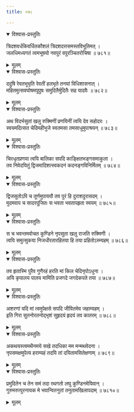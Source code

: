 ```yaml
---
title: ०७८

---
```

<div class="audioEmbed"  caption="सीतालक्ष्मी-वाचनम्" src="https://sanskritdocuments.org/sites/completenarayaneeyam/SoundFiles/078/078_01.mp3"></div>
<details open><summary>विश्वास-प्रस्तुतिः</summary>

त्रिदशवर्धकिवर्धितकौशलं त्रिदशदत्तसमस्तविभूतिमत् ।  
जलधिमध्यगतं त्वमभूषयो नवपुरं वपुरञ्चितरोचिषा ॥ ७८१॥
</details>
<details><summary>मूलम्</summary>

त्रिदशवर्धकिवर्धितकौशलं त्रिदशदत्तसमस्तविभूतिमत् ।  
जलधिमध्यगतं त्वमभूषयो नवपुरं वपुरञ्चितरोचिषा ॥ ७८१॥
</details>



<div class="audioEmbed"  caption="सीतालक्ष्मी-वाचनम्" src="https://sanskritdocuments.org/sites/completenarayaneeyam/SoundFiles/078/078_02.mp3"></div>
<details open><summary>विश्वास-प्रस्तुतिः</summary>

ददुषि रेवतभूभृति रेवतीं हलभृते तनयां विधिशासनात् ।  
महितमुत्सवघोषमपूपुषः समुदितैर्मुदितैः सह यादवैः ॥ ७८२॥
</details>
<details><summary>मूलम्</summary>

ददुषि रेवतभूभृति रेवतीं हलभृते तनयां विधिशासनात् ।  
महितमुत्सवघोषमपूपुषः समुदितैर्मुदितैः सह यादवैः ॥ ७८२॥
</details>



<div class="audioEmbed"  caption="सीतालक्ष्मी-वाचनम्" src="https://sanskritdocuments.org/sites/completenarayaneeyam/SoundFiles/078/078_03.mp3"></div>
<details open><summary>विश्वास-प्रस्तुतिः</summary>

अथ विदर्भसुतां खलु रुक्मिणीं प्रणयिनीं त्वयि देव सहोदरः ।  
स्वयमदित्सत चेदिमहीभुजे स्वतमसा तमसाधुमुपाश्रयन् ॥ ७८३॥
</details>
<details><summary>मूलम्</summary>

अथ विदर्भसुतां खलु रुक्मिणीं प्रणयिनीं त्वयि देव सहोदरः ।  
स्वयमदित्सत चेदिमहीभुजे स्वतमसा तमसाधुमुपाश्रयन् ॥ ७८३॥
</details>



<div class="audioEmbed"  caption="सीतालक्ष्मी-वाचनम्" src="https://sanskritdocuments.org/sites/completenarayaneeyam/SoundFiles/078/078_04.mp3"></div>
<details open><summary>विश्वास-प्रस्तुतिः</summary>

चिरधृतप्रणया त्वयि बालिका सपदि काङ्क्षितभङ्गसमाकुला ।  
तव निवेदयितुं द्विजमादिशत्स्वकदनं कदनङ्गविनिर्मितम् ॥ ७८४॥
</details>
<details><summary>मूलम्</summary>

चिरधृतप्रणया त्वयि बालिका सपदि काङ्क्षितभङ्गसमाकुला ।  
तव निवेदयितुं द्विजमादिशत्स्वकदनं कदनङ्गविनिर्मितम् ॥ ७८४॥
</details>



<div class="audioEmbed"  caption="सीतालक्ष्मी-वाचनम्" src="https://sanskritdocuments.org/sites/completenarayaneeyam/SoundFiles/078/078_05.mp3"></div>
<details open><summary>विश्वास-प्रस्तुतिः</summary>

द्विजसुतोऽपि च तूर्णमुपाययौ तव पुरं हि दुराशदुरासदम् ।  
मुदमवाप च सादरपूजितः स भवता भवतापहृता स्वयम् ॥ ७८५॥
</details>
<details><summary>मूलम्</summary>

द्विजसुतोऽपि च तूर्णमुपाययौ तव पुरं हि दुराशदुरासदम् ।  
मुदमवाप च सादरपूजितः स भवता भवतापहृता स्वयम् ॥ ७८५॥
</details>



<div class="audioEmbed"  caption="सीतालक्ष्मी-वाचनम्" src="https://sanskritdocuments.org/sites/completenarayaneeyam/SoundFiles/078/078_06.mp3"></div>
<details open><summary>विश्वास-प्रस्तुतिः</summary>

स च भवन्तमवोचत कुण्डिने नृपसुता खलु राजति रुक्मिणी ।  
त्वयि समुत्सुकया निजधीरतारहितया हि तया प्रहितोऽस्म्यहम् ॥ ७८६॥
</details>
<details><summary>मूलम्</summary>

स च भवन्तमवोचत कुण्डिने नृपसुता खलु राजति रुक्मिणी ।  
त्वयि समुत्सुकया निजधीरतारहितया हि तया प्रहितोऽस्म्यहम् ॥ ७८६॥
</details>



<div class="audioEmbed"  caption="सीतालक्ष्मी-वाचनम्" src="https://sanskritdocuments.org/sites/completenarayaneeyam/SoundFiles/078/078_07.mp3"></div>
<details open><summary>विश्वास-प्रस्तुतिः</summary>

तव हृतास्मि पुरैव गुणैरहं हरति मां किल चेदिनृपोऽधुना ।  
अयि कृपालय पालय मामिति प्रजगदे जगदेकपते तया ॥ ७८७॥
</details>
<details><summary>मूलम्</summary>

तव हृतास्मि पुरैव गुणैरहं हरति मां किल चेदिनृपोऽधुना ।  
अयि कृपालय पालय मामिति प्रजगदे जगदेकपते तया ॥ ७८७॥
</details>



<div class="audioEmbed"  caption="सीतालक्ष्मी-वाचनम्" src="https://sanskritdocuments.org/sites/completenarayaneeyam/SoundFiles/078/078_08.mp3"></div>
<details open><summary>विश्वास-प्रस्तुतिः</summary>

अशरणां यदि मां त्वमुपेक्षसे सपदि जीवितमेव जहाम्यहम् ।  
इति गिरा सुतनोरतनोद्भृशं सुहृदयं हृदयं तव कातरम् ॥ ७८८॥
</details>
<details><summary>मूलम्</summary>

अशरणां यदि मां त्वमुपेक्षसे सपदि जीवितमेव जहाम्यहम् ।  
इति गिरा सुतनोरतनोद्भृशं सुहृदयं हृदयं तव कातरम् ॥ ७८८॥
</details>



<div class="audioEmbed"  caption="सीतालक्ष्मी-वाचनम्" src="https://sanskritdocuments.org/sites/completenarayaneeyam/SoundFiles/078/078_09.mp3"></div>
<details open><summary>विश्वास-प्रस्तुतिः</summary>

अकथयस्त्वमथैनमये सखे तदधिका मम मन्मथवेदना ।  
नृपसमक्षमुपेत्य हराम्यहं तदयि तां दयितामसितेक्षणाम् ॥ ७८९॥
</details>
<details><summary>मूलम्</summary>

अकथयस्त्वमथैनमये सखे तदधिका मम मन्मथवेदना ।  
नृपसमक्षमुपेत्य हराम्यहं तदयि तां दयितामसितेक्षणाम् ॥ ७८९॥
</details>



<div class="audioEmbed"  caption="सीतालक्ष्मी-वाचनम्" src="https://sanskritdocuments.org/sites/completenarayaneeyam/SoundFiles/078/078_10.mp3"></div>
<details open><summary>विश्वास-प्रस्तुतिः</summary>

प्रमुदितेन च तेन समं तदा रथगतो लघु कुण्डिनमेयिवान् ।  
गुरुमरुत्पुरनायक मे भवान्वितनुतां तनुतामखिलापदाम् ॥ ७८१०॥
</details>
<details><summary>मूलम्</summary>

प्रमुदितेन च तेन समं तदा रथगतो लघु कुण्डिनमेयिवान् ।  
गुरुमरुत्पुरनायक मे भवान्वितनुतां तनुतामखिलापदाम् ॥ ७८१०॥
</details>

